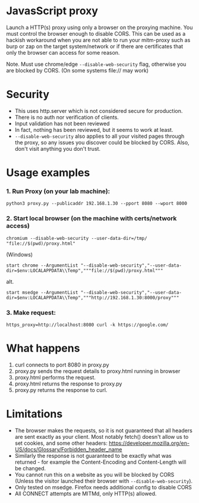 # JavasScript proxy
Launch a HTTP(s) proxy using only a browser on the proxying machine. You must control the browser enough to disable CORS.
This can be used as a hackish workaround when you are not able to run your mitm-proxy such as burp or zap on the target system/network or if there are certificates that only the browser can access for some reason.

Note. Must use chrome/edge `--disable-web-security` flag, otherwise you are blocked by CORS. (On some systems file:// may work)

# Security
- This uses http.server which is not considered secure for production. 
- There is no auth nor verification of clients.
- Input validation has not been reviewed
- In fact, nothing has been reviewed, but it seems to work at least.
- `--disable-web-security` also applies to all your visited pages through the proxy, so any issues you discover could be blocked by CORS. Also, don't visit anything you don't trust.

# Usage examples
### 1. Run Proxy (on your lab machine):
`python3 proxy.py --publicaddr 192.168.1.30 --pport 8080 --wport 8000`

### 2. Start local browser (on the machine with certs/network access)
`chromium --disable-web-security --user-data-dir=/tmp/ "file://$(pwd)/proxy.html"`

(Windows)

`start chrome --ArgumentList "--disable-web-security","--user-data-dir=$env:LOCALAPPDATA\\Temp","""file://$(pwd)/proxy.html"""`

alt.

`start msedge --ArgumentList "--disable-web-security","--user-data-dir=$env:LOCALAPPDATA\\Temp","""http://192.168.1.30:8000/proxy"""`


### 3. Make request:
`https_proxy=http://localhost:8080 curl -k https://google.com/`

# What happens 
1. curl connects to port 8080 in proxy.py
2. proxy.py sends the request details to proxy.html running in browser
3. proxy.html performs the request.
4. proxy.html returns the response to proxy.py 
5. proxy.py returns the response to curl.

# Limitations
- The browser makes the requests, so it is not guaranteed that all headers are sent exactly as your client. Most notably fetch() doesn't allow us to set cookies, and some other headers: https://developer.mozilla.org/en-US/docs/Glossary/Forbidden_header_name
- Similarly the response is not guaranteed to be exactly what was returned - for example the Content-Encoding and Content-Length will be changed.
- You cannot run this on a website as you will be blocked by CORS (Unless the visitor launched their browser with `--disable-web-security`).
- Only tested on msedge. Firefox needs additional config to disable CORS
- All CONNECT attempts are MITMd, only HTTP(s) allowed.

